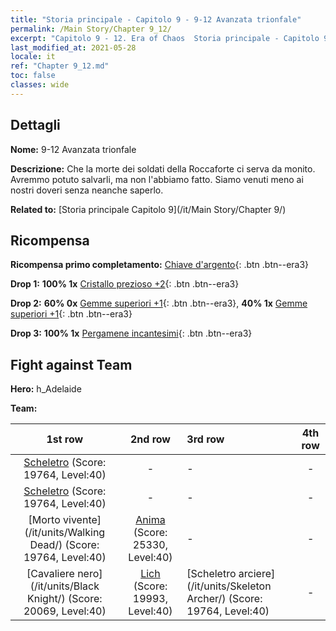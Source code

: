 ```yaml
---
title: "Storia principale - Capitolo 9 - 9-12 Avanzata trionfale"
permalink: /Main Story/Chapter 9_12/
excerpt: "Capitolo 9 - 12. Era of Chaos  Storia principale - Capitolo 9_12. 9-12 Avanzata trionfale"
last_modified_at: 2021-05-28
locale: it
ref: "Chapter 9_12.md"
toc: false
classes: wide
---
```


## Dettagli

 **Nome:** 9-12 Avanzata trionfale

 **Descrizione:** Che la morte dei soldati della Roccaforte ci serva da monito. Avremmo potuto salvarli, ma non l'abbiamo fatto. Siamo venuti meno ai nostri doveri senza neanche saperlo.

 **Related to:** [Storia principale Capitolo 9](/it/Main Story/Chapter 9/)

## Ricompensa

 **Ricompensa primo completamento:** [Chiave d'argento](/ItemsIT/con_693/){: .btn .btn--era3}

 **Drop 1:** **100% 1x** [Cristallo prezioso +2](/ItemsIT/mat_31/){: .btn .btn--era3}

 **Drop 2:** **60% 0x** [Gemme superiori +1](/ItemsIT/mat_23/){: .btn .btn--era3}, **40% 1x** [Gemme superiori +1](/ItemsIT/mat_23/){: .btn .btn--era3}

 **Drop 3:** **100% 1x** [Pergamene incantesimi](/ItemsIT/con_694/){: .btn .btn--era3}


## Fight against Team
 **Hero:** h_Adelaide

 **Team:**


  | 1st row | 2nd row | 3rd row | 4th row |
  |:----:|:----:|:----|:----:|
  | [Scheletro](/it/units/Skeleton/) (Score: 19764, Level:40)  | - | - | - |
  | [Scheletro](/it/units/Skeleton/) (Score: 19764, Level:40)  | - | - | - |
  | [Morto vivente](/it/units/Walking Dead/) (Score: 19764, Level:40)  | [Anima](/it/units/Wight/) (Score: 25330, Level:40)  | - | - |
  | [Cavaliere nero](/it/units/Black Knight/) (Score: 20069, Level:40)  | [Lich](/it/units/Lich/) (Score: 19993, Level:40)  | [Scheletro arciere](/it/units/Skeleton Archer/) (Score: 19764, Level:40)  | - |


